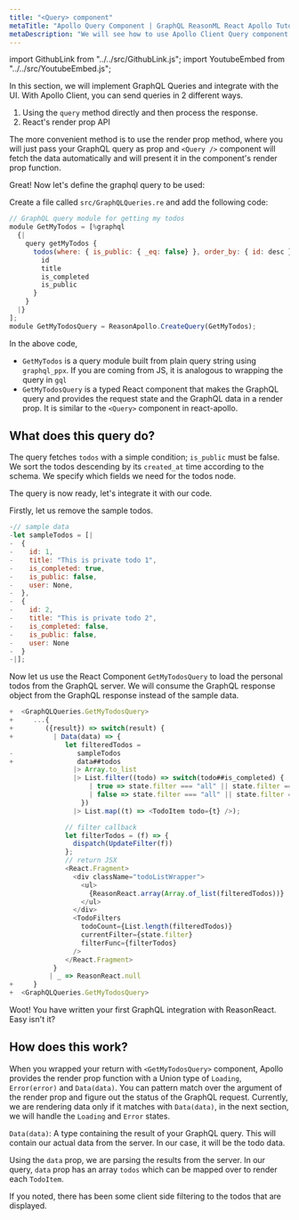 ```yaml
---
title: "<Query> component"
metaTitle: "Apollo Query Component | GraphQL ReasonML React Apollo Tutorial"
metaDescription: "We will see how to use Apollo Client Query component in ReasonML. It is a render prop API to fetch data and handle data, loading and error props"
---
```


import GithubLink from "../../src/GithubLink.js";
import YoutubeEmbed from "../../src/YoutubeEmbed.js";

In this section, we will implement GraphQL Queries and integrate with the UI.
With Apollo Client, you can send queries in 2 different ways.

1. Using the `query` method directly and then process the response.
2. React's render prop API

The more convenient method is to use the render prop method, where you will just pass your GraphQL query as prop and `<Query />` component will fetch the data automatically and will present it in the component's render prop function.

Great! Now let's define the graphql query to be used:

Create a file called `src/GraphQLQueries.re` and add the following code:

<GithubLink link="https://github.com/hasura/learn-graphql/blob/master/tutorials/frontend/reason-react-apollo/app-final/src/GraphQLQueries.re" text="GraphQLQueries.re" />

```javascript
// GraphQL query module for getting my todos
module GetMyTodos = [%graphql
  {|
    query getMyTodos {
      todos(where: { is_public: { _eq: false} }, order_by: { id: desc }) {
        id
        title
        is_completed
        is_public
      }
    }
  |}
];
module GetMyTodosQuery = ReasonApollo.CreateQuery(GetMyTodos);
```

In the above code,

- `GetMyTodos` is a query module built from plain query string using `graphql_ppx`. If you are coming from JS, it is analogous to wrapping the query in `gql`
- `GetMyTodosQuery` is a typed React component that makes the GraphQL query and provides the request state and the GraphQL data in a render prop. It is similar to the `<Query>` component in react-apollo.


What does this query do? 
------------------------
The query fetches `todos` with a simple condition; `is_public` must be false. We sort the todos descending by its `created_at` time according to the schema. We specify which fields we need for the todos node.

The query is now ready, let's integrate it with our code.

Firstly, let us remove the sample todos.


<GithubLink link="https://github.com/hasura/learn-graphql/blob/master/tutorials/frontend/reason-react-apollo/app-final/src/todo/TodoPrivateList.re" text="TodoPrivateList.re" />

```js
-// sample data
-let sampleTodos = [|
-  {
-    id: 1,
-    title: "This is private todo 1",
-    is_completed: true,
-    is_public: false,
-    user: None,
-  },
-  {
-    id: 2,
-    title: "This is private todo 2",
-    is_completed: false,
-    is_public: false,
-    user: None
-  }
-|];

```

Now let us use the React Component `GetMyTodosQuery` to load the personal todos from the GraphQL server. We will consume the GraphQL response object from the GraphQL response instead of the sample data.


```js
+  <GraphQLQueries.GetMyTodosQuery>
+     ...{
+        ({result}) => switch(result) {
+          | Data(data) => {
              let filteredTodos =
-                sampleTodos
+                data##todos
                |> Array.to_list
                |> List.filter((todo) => switch(todo##is_completed) {
                    | true => state.filter === "all" || state.filter === "complete"
                    | false => state.filter === "all" || state.filter === "active"
                  })
                |> List.map((t) => <TodoItem todo={t} />);

              // filter callback
              let filterTodos = (f) => {
                dispatch(UpdateFilter(f))
              };
              // return JSX
              <React.Fragment>
                <div className="todoListWrapper">
                  <ul>
                    {ReasonReact.array(Array.of_list(filteredTodos))}
                  </ul>
                </div>
                <TodoFilters
                  todoCount={List.length(filteredTodos)}
                  currentFilter={state.filter}
                  filterFunc={filterTodos}
                />
              </React.Fragment>
           }
          | _ => ReasonReact.null
+     }
+  <GraphQLQueries.GetMyTodosQuery>
```

Woot! You have written your first GraphQL integration with ReasonReact. Easy isn't it?

How does this work?
-------------------
When you wrapped your return with `<GetMyTodosQuery>` component, Apollo provides the render prop function with a Union type of `Loading`, `Error(error)` and `Data(data)`. You can pattern match over the argument of the render prop and figure out the status of the GraphQL request. Currently, we are rendering data only if it matches with `Data(data)`, in the next section, we will handle the `Loading` and `Error` states.

`Data(data)`: A type containing the result of your GraphQL query. This will contain our actual data from the server. In our case, it will be the todo data.

Using the `data` prop, we are parsing the results from the server. In our query, `data` prop has an array `todos` which can be mapped over to render each `TodoItem`.

If you noted, there has been some client side filtering to the todos that are displayed.
